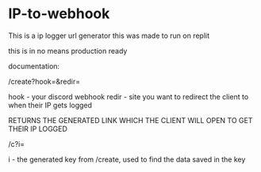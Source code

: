 # IP-to-webhook
This is a ip logger url generator
this was made to run on replit 

this is in no means production ready

documentation:

/create?hook=&redir=

hook - your discord webhook
redir - site you want to redirect the client to when their IP gets logged

RETURNS THE GENERATED LINK WHICH THE CLIENT WILL OPEN TO GET THEIR IP LOGGED


/c?i=

i - the generated key from /create, used to find the data saved in the key 
